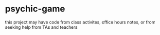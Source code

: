 # psychic-game

this project may have code from class activites, office hours notes, or from seeking help from TAs and teachers